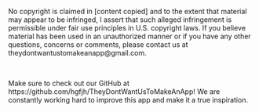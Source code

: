 <html>
<p>No copyright is claimed in [content copied] and to the extent that material may appear to be infringed, 
I assert that such alleged infringement is permissible under fair use principles in U.S. copyright laws. 
If you believe material has been used in an unauthorized manner or if  you have any other questions, concerns or comments, 
please contact us at theydontwantustomakeanapp@gmail.com.</p>
<br/>
<p>Make sure to check out our GitHub at https://github.com/hgfjh/TheyDontWantUsToMakeAnApp! 
We are constantly working hard to improve this app and make it a true inspiration.</p>
</html>
